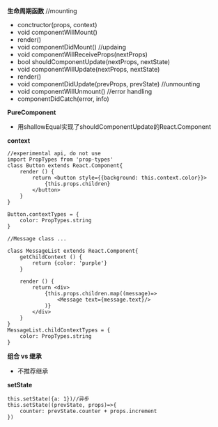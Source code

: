 **生命周期函数**
//mounting
- conctructor(props, context) 
- void componentWillMount()
- render()
- void componentDidMount()
//updaing
- void componentWillReceiveProps(nextProps)
- bool shouldComponentUpdate(nextProps, nextState)
- void componentWillUpdate(nextProps, nextState)
- render()
- void componentDidUpdate(prevProps, prevState)
//unmounting
- void componentWillUnmount()
//error handling
- componentDidCatch(error, info)



**PureComponent**
- 用shallowEqual实现了shouldComponentUpdate的React.Component



**context**
```
//experimental api, do not use
import PropTypes from 'prop-types'
class Button extends React.Component{
	render () {
		return <button style={{background: this.context.color}}>
			{this.props.children}
		</button>
	}
}

Button.contextTypes = {
	color: PropTypes.string
}

//Message class ...

class MessageList extends React.Component{
	getChildContext () {
		return {color: 'purple'}
	}

	render () {
		return <div>
			{this.props.children.map((message)=>
				<Message text={message.text}/>
			)}
		</div>
	}
}
MessageList.childContextTypes = {
	color: PropTypes.string
}
```



**组合 vs 继承**
- 不推荐继承



**setState**
```
this.setState({a: 1})//异步
this.setState((prevState, props)=>{
	counter: prevState.counter + props.increment
})
```
